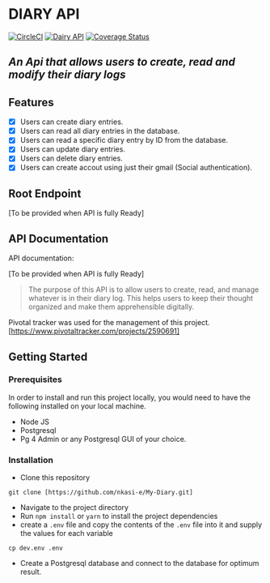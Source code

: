 # DIARY API

[![CircleCI](https://circleci.com/gh/tonyguesswho/Ecommerce-api/tree/develop.svg?style=shield&circle-token=bf272982b7397a8f6498ea69b44c0a5a507528fd)](https://circleci.com/gh/nkasi-e/My-Diary/tree/coverage) [![Dairy API](https://github.com/Nkasi-e/My-Diary/actions/workflows/build.yml/badge.svg)](https://github.com/Nkasi-e/My-Diary/actions/workflows/build.yml) <a href='https://coveralls.io/github/Nkasi-e/My-Diary?branch=coverage'><img src='https://coveralls.io/repos/github/Nkasi-e/My-Diary/badge.svg?branch=coverage' alt='Coverage Status' /></a>

## _An Api that allows users to create, read and modify their diary logs_

## Features

- [x] Users can create diary entries.
- [x] Users can read all diary entries in the database.
- [x] Users can read a specific diary entry by ID from the database.
- [x] Users can update diary entries.
- [x] Users can delete diary entries.
- [x] Users can create accout using just their gmail (Social authentication).

<!-- - Note: The unchecked box means those particular feature are not ready yet but still under production or building.
- More features may still be added to the `Diary API` as an update, until it is fully ready. -->

## Root Endpoint

[To be provided when API is fully Ready]

## API Documentation

API documentation:

[To be provided when API is fully Ready]

> The purpose of this API is to allow users to create, read, and manage whatever is in their diary log. This helps users to keep their thought organized and make them apprehensible digitally.

Pivotal tracker was used for the management of this project.
[https://www.pivotaltracker.com/projects/2590691]

## Getting Started

### Prerequisites

In order to install and run this project locally, you would need to have the following installed on your local machine.

- Node JS
- Postgresql
- Pg 4 Admin or any Postgresql GUI of your choice.

### Installation

- Clone this repository

```
git clone [https://github.com/nkasi-e/My-Diary.git]
```

- Navigate to the project directory
- Run `npm install` or `yarn` to install the project dependencies
- create a `.env` file and copy the contents of the `.env` file into it and supply the values for each variable

```
cp dev.env .env
```

- Create a Postgresql database and connect to the database for optimum result.
